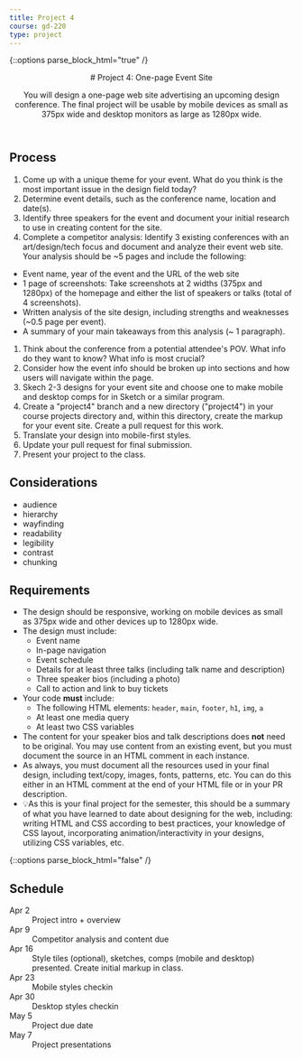 ```yaml
---
title: Project 4
course: gd-220
type: project
---
```


{::options parse_block_html="true" /}

<header>
# Project 4: One-page Event Site

You will design a one-page web site advertising an upcoming design conference. The final project will be usable by mobile devices as small as 375px wide and desktop monitors as large as 1280px wide.
</header>

<section>

## Process
1. Come up with a unique theme for your event. What do you think is the most important issue in the design field today?
1. Determine event details, such as the conference name, location and date(s).
1. Identify three speakers for the event and document your initial research to use in creating content for the site.
1. Complete a competitor analysis: Identify 3 existing conferences with an art/design/tech focus and document and analyze their event web site. Your analysis should be ~5 pages and include the following:
  - Event name, year of the event and the URL of the web site
  - 1 page of screenshots: Take screenshots at 2 widths (375px and 1280px) of the homepage and either the list of speakers or talks (total of 4 screenshots).
  - Written analysis of the site design, including strengths and weaknesses (~0.5 page per event).
  - A summary of your main takeaways from this analysis (~ 1 paragraph).
1. Think about the conference from a potential attendee's POV. What info do they want to know? What info is most crucial?
1. Consider how the event info should be broken up into sections and how users will navigate within the page.
1. Skech 2-3 designs for your event site and choose one to make mobile and desktop comps for in Sketch or a similar program.
1. Create a "project4" branch and a new directory ("project4") in your course projects directory and, within this directory, create the markup for your event site. Create a pull request for this work.
1. Translate your design into mobile-first styles.
1. Update your pull request for final submission.
1. Present your project to the class.

## Considerations
- audience
- hierarchy
- wayfinding
- readability
- legibility
- contrast
- chunking

## Requirements
- The design should be responsive, working on mobile devices as small as 375px wide and other devices up to 1280px wide.
- The design must include:
  - Event name
  - In-page navigation
  - Event schedule
  - Details for at least three talks (including talk name and description)
  - Three speaker bios (including a photo)
  - Call to action and link to buy tickets
- Your code **must** include:
  - The following HTML elements: `header`, `main`, `footer`, `h1`, `img`, `a`
  - At least one media query
  - At least two CSS variables
- The content for your speaker bios and talk descriptions does **not** need to be original. You may use content from an existing event, but you must document the source in an HTML comment in each instance.
- As always, you must document all the resources used in your final design, including text/copy, images, fonts, patterns, etc. You can do this either in an HTML comment at the end of your HTML file or in your PR description.
- 💡As this is your final project for the semester, this should be a summary of what you have learned to date about designing for the web, including: writing HTML and CSS according to best practices, your knowledge of CSS layout, incorporating animation/interactivity in your designs, utilizing CSS variables, etc.


</section>

{::options parse_block_html="false" /}

<aside>

<h2>Schedule</h2>

<dl>
<dt>Apr 2</dt>
<dd>Project intro + overview</dd>
<dt>Apr 9</dt>
<dd>Competitor analysis and content due</dd>
<dt>Apr 16</dt>
<dd>Style tiles (optional), sketches, comps (mobile and desktop) presented. Create initial markup in class.</dd>
<dt>Apr 23</dt>
<dd>Mobile styles checkin</dd>
<dt>Apr 30</dt>
<dd>Desktop styles checkin</dd>
<dt>May 5</dt>
<dd>Project due date</dd>
<dt>May 7</dt>
<dd>Project presentations</dd>
</dl>

</aside>
